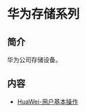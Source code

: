 # 华为存储系列

## 简介
华为公司存储设备。

## 内容
- [HuaWei-用户基本操作](https://gitbook.big1000.com/14-%E5%AD%98%E5%82%A8%E8%AE%BE%E5%A4%87/01-%E5%8D%8E%E4%B8%BA%E5%AD%98%E5%82%A8%E7%B3%BB%E5%88%97/01-HuaWei-%E7%94%A8%E6%88%B7%E5%9F%BA%E6%9C%AC%E6%93%8D%E4%BD%9C.html)


